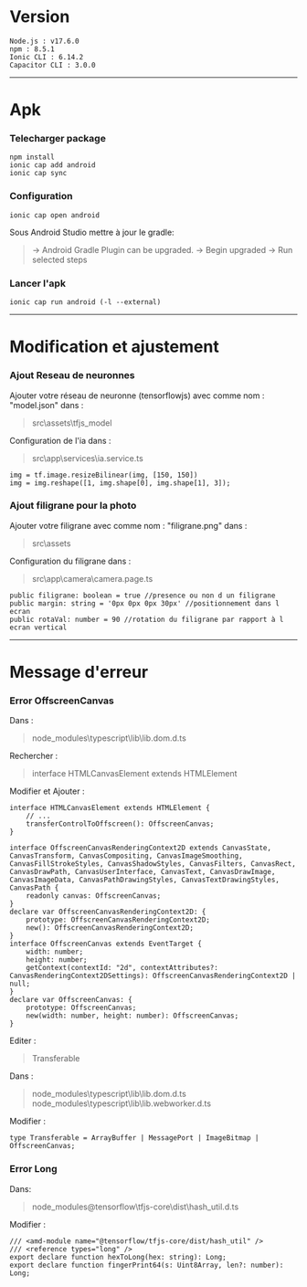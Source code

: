 # Version
```
Node.js : v17.6.0
npm : 8.5.1
Ionic CLI : 6.14.2
Capacitor CLI : 3.0.0
```
--------------------------------
# Apk
### Telecharger package
```
npm install
ionic cap add android
ionic cap sync
```
### Configuration 
```
ionic cap open android
```
Sous Android Studio mettre à jour le gradle:
> -> Android Gradle Plugin can be upgraded.
> -> Begin upgraded
> -> Run selected steps

### Lancer l'apk
```
ionic cap run android (-l --external)
```
--------------------------------
# Modification et ajustement
### Ajout Reseau de neuronnes
Ajouter votre réseau de neuronne (tensorflowjs) avec comme nom : "model.json" dans : 
>src\assets\tfjs_model

Configuration de l'ia dans :
>src\app\services\ia.service.ts
```
img = tf.image.resizeBilinear(img, [150, 150])
img = img.reshape([1, img.shape[0], img.shape[1], 3]);
```
### Ajout filigrane pour la photo
Ajouter votre filigrane avec comme nom : "filigrane.png" dans :
>src\assets

Configuration du filigrane dans :
>src\app\camera\camera.page.ts
```
public filigrane: boolean = true //presence ou non d un filigrane
public margin: string = '0px 0px 0px 30px' //positionnement dans l ecran
public rotaVal: number = 90 //rotation du filigrane par rapport à l ecran vertical
```
--------------------------------
# Message d'erreur 
### Error OffscreenCanvas
Dans :
>node_modules\typescript\lib\lib.dom.d.ts

Rechercher :
>interface HTMLCanvasElement extends HTMLElement

Modifier et Ajouter :
```
interface HTMLCanvasElement extends HTMLElement {
    // ...
    transferControlToOffscreen(): OffscreenCanvas;
}

interface OffscreenCanvasRenderingContext2D extends CanvasState, CanvasTransform, CanvasCompositing, CanvasImageSmoothing, CanvasFillStrokeStyles, CanvasShadowStyles, CanvasFilters, CanvasRect, CanvasDrawPath, CanvasUserInterface, CanvasText, CanvasDrawImage, CanvasImageData, CanvasPathDrawingStyles, CanvasTextDrawingStyles, CanvasPath {
    readonly canvas: OffscreenCanvas;
}
declare var OffscreenCanvasRenderingContext2D: {
    prototype: OffscreenCanvasRenderingContext2D;
    new(): OffscreenCanvasRenderingContext2D;
}
interface OffscreenCanvas extends EventTarget {
    width: number;
    height: number;
    getContext(contextId: "2d", contextAttributes?: CanvasRenderingContext2DSettings): OffscreenCanvasRenderingContext2D | null;
}
declare var OffscreenCanvas: {
    prototype: OffscreenCanvas;
    new(width: number, height: number): OffscreenCanvas;
}
```

Editer : 
>Transferable 

Dans :
>node_modules\typescript\lib\lib.dom.d.ts 
>node_modules\typescript\lib\lib.webworker.d.ts

Modifier :
```
type Transferable = ArrayBuffer | MessagePort | ImageBitmap | OffscreenCanvas;
```

### Error Long
Dans: 
>node_modules\@tensorflow\tfjs-core\dist\hash_util.d.ts

Modifier :
```
/// <amd-module name="@tensorflow/tfjs-core/dist/hash_util" />
/// <reference types="long" />
export declare function hexToLong(hex: string): Long;
export declare function fingerPrint64(s: Uint8Array, len?: number): Long;
```
